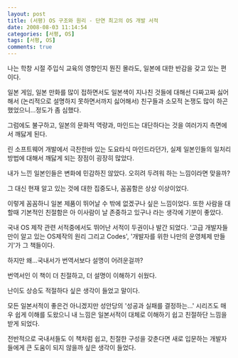 ```yaml
---
layout: post
title: (서평) OS 구조와 원리 - 단연 최고의 OS 개발 서적
date: 2008-08-03 11:14:54
categories: [서평, OS]
tags: [서평, OS]
comments: true
---
```


나는 학창 시절 주입식 교육의 영향인지 뭔진 몰라도, 일본에 대한 반감을 갖고 있는 편이다.

일본 게임, 일본 만화를 많이 접하면서도 일본색이 지나친 것들에 대해선 다짜고짜 싫어해서 (논리적으로 설명하지 못하면서까지 싫어해서) 친구들과 소모적 논쟁도 많이 하곤했었으니...정도가 좀 심했다.

그럼에도 불구하고, 일본의 문화적 역량과, 마인드는 대단하다는 것을 여러가지 측면에서 깨닳게 된다.

린 소프트웨어 개발에서 극찬한바 있는 도요타식 마인드라던가, 실제 일본인들의 일처리 방법에 대해서 깨닳게 되는 장점이 굉장히 많았다.

내가 느낀 일본인들은 변화에 민감하진 않았다. 오히려 두려워 하는 느낌이라면 맞을까?

그 대신 현재 알고 있는 것에 대한 집중도나, 꼼꼼함은 상상 이상이었다.

이렇게 꼼꼼하니 일본 제품이 뛰어날 수 밖에 없겠구나 싶은 느낌이었다. 또한 사람을 대할때 기본적인 친절함은 아 이사람이 날 존중하고 있구나 라는 생각에 기분이 좋았다.

국내 OS 제작 관련 서적중에서도 뛰어난 서적이 두권이나 발간 되었다. '고급 개발자들만이 알고 있는 OS제작의 원리 그리고 Codes', '개발자를 위한 나만의 운영체제 만들기'가 그 책들이다.

하지만 왜...국내서가 번역서보다 설명이 어려운걸까?

번역서인 이 책이 더 친절하고, 더 설명이 이해하기 쉬웠다.

난이도 상승도 적절하다 싶은 생각이 들었고 말이다.

모든 일본서적이 좋은건 아니겠지만 성안당의 '성공과 실패를 결정하는...' 시리즈도 매우 쉽게 이해를 도왔으니 내 느낌은 일본서적이 대체로 이해하기 쉽고 친절하단 느낌을 받게 되었다.

전반적으로 국내서들도 이 책처럼 쉽고, 친절한 구성을 갖춘다면 새로 입문하는 개발자들에게 큰 도움이 되지 않을까 싶은 생각이 들었다.